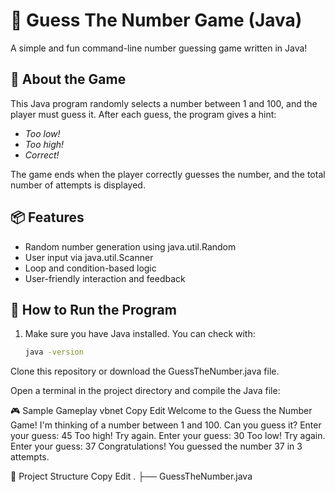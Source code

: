 # 🎯 Guess The Number Game (Java)

A simple and fun command-line number guessing game written in Java!

## 🧠 About the Game

This Java program randomly selects a number between 1 and 100, and the player must guess it. After each guess, the program gives a hint:
- *Too low!*
- *Too high!*
- *Correct!*

The game ends when the player correctly guesses the number, and the total number of attempts is displayed.

## 📦 Features

- Random number generation using java.util.Random
- User input via java.util.Scanner
- Loop and condition-based logic
- User-friendly interaction and feedback

## 🚀 How to Run the Program

1. Make sure you have Java installed. You can check with:
   ```bash
   java -version
Clone this repository or download the GuessTheNumber.java file.

Open a terminal in the project directory and compile the Java file:



🎮 Sample Gameplay
vbnet
Copy
Edit
Welcome to the Guess the Number Game!
I'm thinking of a number between 1 and 100. Can you guess it?
Enter your guess: 45
Too high! Try again.
Enter your guess: 30
Too low! Try again.
Enter your guess: 37
Congratulations! You guessed the number 37 in 3 attempts.

📁 Project Structure
Copy
Edit
.
├── GuessTheNumber.java
